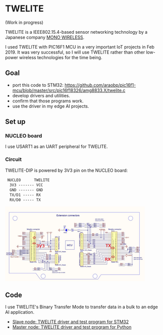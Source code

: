 # TWELITE

(Work in progress)

TWELITE is a IEEE802.15.4-based sensor networking technology by a Japanese company [MONO WIRELESS](https://mono-wireless.com/en/).

I used TWELITE with PIC16F1 MCU in a very important IoT projects in Feb 2019. It was very successful, so I will use TWELITE rather than other low-power wireless technologies for the time being.

## Goal

- port this code to STM32: https://github.com/araobp/pic16f1-mcu/blob/master/src/pic16f18326/amg8833.X/twelite.c
- develop drivers and utilities.
- confirm that those programs work.
- use the driver in my edge AI projects.

## Set up

### NUCLEO board

I use USART1 as an UART peripheral for TWELITE.

### Circuit

TWELITE-DIP is powered by 3V3 pin on the NUCLEO board:
```
 NUCLEO      TWELITE
  3V3 ------- VCC
  GND ------- GND
  TX/D1 ----- RX
  RX/D0 ----- TX

```
<img src="./doc/Wirling.jpg" width=450>

## Code

I use TWELITE's Binary Transfer Mode to transfer data in a bulk to an edge AI application.

- [Slave node: TWELITE driver and test program for STM32](./stm32)
- [Master node: TWELITE driver and test program for Python](./python)
